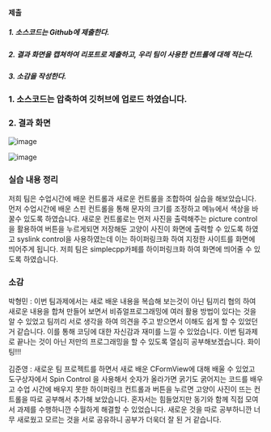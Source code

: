 #### 제출
##### 1. 소스코드는 Github에 제출한다.
##### 2. 결과 화면을 캡쳐하여 리포트로 제출하고, 우리 팀이 사용한 컨트롤에 대해 적는다.
##### 3. 소감을 작성한다.


### 1. 소스코드는 압축하여 깃허브에 업로드 하였습니다.

### 2. 결과 화면

![image](https://github.com/qkrgudals1030/TeamVisual/assets/50895124/853fe376-c0ec-416e-a889-5da583aa3bb6)

![image](https://github.com/qkrgudals1030/TeamVisual/assets/50895124/380c1e94-f87c-4629-9992-69975744a9b2)

### 실습 내용 정리
저희 팀은 수업시간에 배운 컨트롤과 새로운 컨트롤을 조합하여 실습을 해보았습니다. 먼저 수업시간에 배운 스핀 컨트롤을 통해 문자의 크기를 조정하고 메뉴에서 색상을 바꿀수 있도록 하였습니다. 새로운 컨트롤로는 먼저 사진을 출력해주는 picture control을 활용하여 버튼을 누르게되면 저장해둔 고양이 사진이 화면에 출력할 수 있도록 하였고 syslink control을 사용하였는데 이는 하이퍼링크화 하여 지정한 사이트를 화면에 띄어주게 됩니다. 저희 팀은 simplecpp카페를 하이퍼링크화 하여 화면에 띄어줄 수 있도록 하였습니다. 

### 소감

박형민 : 이번 팀과제에서는 새로 배운 내용을 복습해 보는것이 아닌 팀끼리 협의 하여 새로운 내용을 합쳐 만들어 보면서 비쥬얼프로그래밍에 여러 활용 방법이 있다는 것을 알 수 있었고 팀끼리 서로 생각을 하여 의견을 주고 받으면서 이해도 쉽게 할 수 있었던거 같습니다. 이를 통해 코딩에 대한 자신감과 재미를 느낄 수 있었습니다. 이번 팀과제로 끝나는 것이 아닌 저만의 프로그래밍을 할 수 있도록 열심히 공부해보겠습니다. 화이팅!!! 

김준영 : 새로운 팀 프로젝트를 하면서 새로 배운 CFormView에 대해 배울 수 있었고 도구상자에서 Spin Control 을 사용해서 숫자가 올라가면 굵기도 굵어지는 코드를 배우고 수업 시간에 배우지 못한 하이퍼링크 컨트롤과 버튼을 누르면 고양이 사진이 뜨는 컨트롤을 따로 공부해서 추가해 보았습니다.
혼자서는 힘들었지만 동기와 함께 직접 모여서 과제를 수행하니깐 수월하게 해결할 수 있었습니다. 새로운 것을 따로 공부하니깐 너무 새로웠고 모르는 것을 서로 공유하니 공부가 더욱더 잘 된 거 같습니다.

